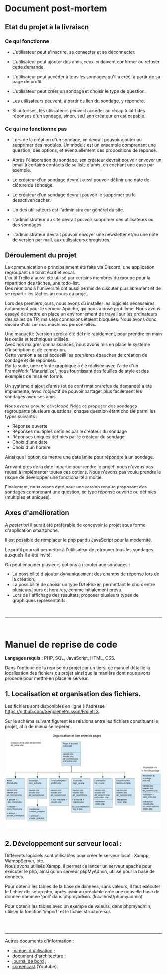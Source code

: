 



# Document post-mortem

## Etat du projet à la livraison
### Ce qui fonctionne
- L'utilisateur peut s'inscrire, se connecter et se déconnecter.

- L'utilisateur peut ajouter des amis, ceux-ci doivent confirmer ou refuser cette demande.

- L'utilisateur peut accéder à tous les sondages qu'il a créé, à partir de sa page de profil.

- L'utilisateur peut créer un sondage et choisir le type de question. 

- Les utilisateurs peuvent, à partir du lien du sondage, y répondre.

- Si autorisés, les utilisateurs peuvent accéder au récapitulatif des réponses d'un sondage, sinon, seul son créateur en est capable.


### Ce qui ne fonctionne pas
- Lors de la création d'un sondage, on devrait pouvoir ajouter ou supprimer des modules.
Un module est un ensemble comprenant une question, des options, et eventuellement des propositions de réponse. 

- Après l'élaboration du sondage, son créateur devrait pouvoir envoyer un email à certains contacts de sa liste d'amis, en cochant une case par exemple.
- Le créateur d'un sondage devrait aussi pouvoir définir une date de clôture du sondage.
- Le créateur d'un sondage devrait pouvoir le supprimer ou le desactiver/cacher.
- Un des utilisateurs est l'administrateur général du site.
- L'administrateur du site devrait pouvoir supprimer des utilisateurs ou des sondages.
- L'administrateur devrait pouvoir envoyer une newsletter et/ou une note de version par mail, aux utilisateurs enregistrés.

## Déroulement du projet
La communication a principalement été faite via Discord, une application regroupant un tchat écrit et vocal.<br>
L'outil Trello a aussi été utilisé par certains membres du groupe pour la répartition des tâches, une todo-list.<br>
Des réunions à l'université ont aussi permis de discuter plus librement et de se répartir les tâches au cours du projet.

Lors des premiers jours, nous avons dû installer les logiciels nécessaires, notamment pour le serveur Apache, qui nous a posé problème.
Nous avons essayé de mettre en place un environnement de travail sur les ordinateurs des salles de TP, mais les connexions étaient bloquées. Nous avons donc décidé d'utiliser nos machines personnelles.

Une maquette (version zéro) a été définie rapidement, pour prendre en main les outils et techniques utilisés.<br>
Avec nos maigres connaissances, nous avons mis en place le système d'inscription et de connexion.<br>
Cette version a aussi accueilli les premières ébauches de création de sondage et de réponses.<br>
Par la suite, une refonte graphique a été réalisée avec l'aide d'un FrameWork "Materialize", nous fournissant des feuilles de style et des exemples de mise en forme.

Un système d'ajout d'amis (et de confirmation/refus de demande) a été implémenté, avec l'objectif de pouvoir partager plus facilement les sondages avec ses amis.

Nous avons ensuite développé l'idée de proposer des sondages regroupants plusieurs questions, chaque question étant choisie parmi les types suivants :
 - Réponse ouverte
 - Réponses multiples définies par le créateur du sondage
 - Réponses uniques définies par le créateur du sondage
 - Choix d'une date
 - Choix d'un horaire
 
Ainsi que l'option de mettre une date limite pour répondre à un sondage.

Arrivant près de la date impartie pour rendre le projet, nous n'avons pas réussi à implémenter toutes ces options. Nous n'avons pas voulu prendre le risque de développer une fonctionalité à moitié.

Finalement, nous avons opté pour une version rendue proposant des sondages comprenant une question, de type réponse ouverte ou définies (multiples et uniques).


## Axes d'amélioration

_A posteriori_ il aurait été préférable de concevoir le projet sous forme d'application smartphone.

Il est possible de remplacer le php par du JavaScript pour la modernité.

Le profil pourrait permettre à l'utilisateur de retrouver tous les sondages auxquels il a été invité.

On peut imaginer plusieurs options à rajouter aux sondages :
 - La possibilité d'ajouter dynamiquement des champs de réponse lors de la création.
 - La possibilité de choisir un type DatePicker, permettant le choix entre plusieurs jours et horaires, comme initialement prévu.
 - Lors de l'affichage des résultats, proposer plusieurs types de graphiques représentatifs.
 
 <br>

---
<br>

# Manuel de reprise de code

**Langages requis** : PHP, SQL, JavaScript, HTML, CSS.

Dans l'optique de la reprise du projet par un tiers, ce manuel détaille la localisation des fichiers du projet ainsi que la manière dont nous avons procédé pour mettre en place le serveur.

## 1. Localisation et organisation des fichiers.
Les fichiers sont disponibles en ligne à l'adresse <https://github.com/SegolenePoisson/ProjetL3>.

Sur le schéma suivant figurent les relations entre les fichiers constituant le projet, afin de mieux se repérer.

![schema](https://github.com/SegolenePoisson/ProjetL3/blob/master/info/img/liens_pages.jpg "")

## 2. Développement sur serveur local :
Différents logiciels sont utilisables pour créer le serveur local : Xampp, WamppServer, etc.
<br>
Nous avons utilisés Xampp, il permet de lancer un serveur apache pour exécuter le php, ainsi qu'un serveur phpMyAdmin, utilisé pour la base de données.

Pour obtenir les tables de la base de données, sans valeurs, il faut exécuter le fichier db_setup.php, après avoir au préalable créé une nouvelle base de donnée nommée 'poll' dans phpmyadmin. (localhost/phpmyadmin)

Pour obtenir les tables avec un exemple de valeurs, dans phpmyadmin, utiliser la fonction 'import' et le fichier structure.sql.

<br><br>

---

Autres documents d'information :  
- [manuel d'utilisation](https://github.com/SegolenePoisson/ProjetL3/blob/master/info/utilisation.md) ;
- [document d'architecture](https://github.com/SegolenePoisson/ProjetL3/blob/master/info/design.md) ;
- [journal de bord](https://github.com/SegolenePoisson/ProjetL3/blob/master/info/journal.md) ;
- [screencast](https://youtu.be/K_7WUoWmru8) (Youtube).
